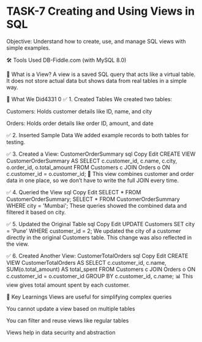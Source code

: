 # TASK-7 Creating and Using Views in SQL
Objective: Understand how to create, use, and manage SQL views with simple examples.

🛠 Tools Used
DB-Fiddle.com (with MySQL 8.0)

🧾 What is a View?
A view is a saved SQL query that acts like a virtual table.
It does not store actual data but shows data from real tables in a simple way.

🧪 What We Did4331
0
✅ 1. Created Tables
We created two tables:

Customers: Holds customer details like ID, name, and city

Orders: Holds order details like order ID, amount, and date

✅ 2. Inserted Sample Data
We added example records to both tables for testing.

✅ 3. Created a View: CustomerOrderSummary
sql
Copy
Edit
CREATE VIEW CustomerOrderSummary AS
SELECT c.customer_id, c.name, c.city, o.order_id, o.total_amount
FROM Customers c
JOIN Orders o ON c.customer_id = o.customer_id;
🔎 This view combines customer and order data in one place, so we don’t have to write the full JOIN every time.

✅ 4. Queried the View
sql
Copy
Edit
SELECT * FROM CustomerOrderSummary;
SELECT * FROM CustomerOrderSummary WHERE city = 'Mumbai';
These queries showed the combined data and filtered it based on city.

✅ 5. Updated the Original Table
sql
Copy
Edit
UPDATE Customers
SET city = 'Pune'
WHERE customer_id = 2;
We updated the city of a customer directly in the original Customers table.
This change was also reflected in the view.

✅ 6. Created Another View: CustomerTotalOrders
sql
Copy
Edit
CREATE VIEW CustomerTotalOrders AS
SELECT c.customer_id, c.name, SUM(o.total_amount) AS total_spent
FROM Customers c
JOIN Orders o ON c.customer_id = o.customer_id
GROUP BY c.customer_id, c.name;
📊 This view gives total amount spent by each customer.

🎯 Key Learnings
Views are useful for simplifying complex queries

You cannot update a view based on multiple tables

You can filter and reuse views like regular tables

Views help in data security and abstraction
